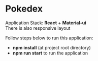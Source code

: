 <h1>Pokedex</h1>

Application Stack:
<b>React</b> + <b>Material-ui</b></br>
There is also responsive layout

Follow steps below to run this application:
<ul>
  <li><b>npm install</b> (at project root directory)</li>
  <li><b>npm run start</b> to run the application</li>
</ul>
